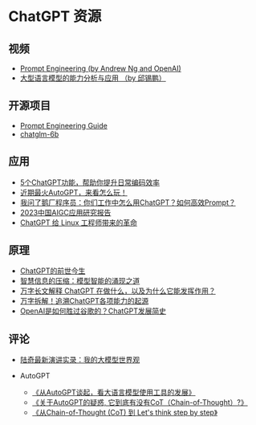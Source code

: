 # ChatGPT 资源

## 视频

- [Prompt Engineering (by Andrew Ng and OpenAI)][9]
- [大型语言模型的能力分析与应用 （by 邱锡鹏）][8]

## 开源项目

- [Prompt Engineering Guide][6]
- [chatglm-6b][5]

## 应用

- [5个ChatGPT功能，帮助你提升日常编码效率][14]
- [近期最火AutoGPT，来看怎么玩！][15]
- [我问了鹅厂程序员：你们工作中怎么用ChatGPT？如何高效Prompt？][16]
- [2023中国AIGC应用研究报告][17]
- [ChatGPT 给 Linux 工程师带来的革命][18]

## 原理

- [ChatGPT的前世今生][7]
- [智慧信息的压缩：模型智能的涌现之道][10]
- [万字长文解释 ChatGPT 在做什么，以及为什么它能发挥作用？][11]
- [万字拆解！追溯ChatGPT各项能力的起源][12]
- [OpenAI是如何胜过谷歌的？ChatGPT发展简史][13]

## 评论

- [陆奇最新演讲实录：我的大模型世界观][1]
- AutoGPT
  - [《从AutoGPT谈起，看大语言模型使用工具的发展》][2]
  - [《关于AutoGPT的疑惑, 它到底有没有CoT（Chain-of-Thought）?》][3]
  - [《从Chain-of-Thought (CoT) 到 Let's think step by step》][4]

  [1]: https://mp.weixin.qq.com/s/_ZvyxRpgIA4L4pqfcQtPTQ
  [2]: https://twitter-thread.com/t/1646638759256150017
  [3]: https://twitter-thread.com/t/1647383612931870720
  [4]: https://twitter-thread.com/t/1643241608606019585
  [5]: https://huggingface.co/THUDM/chatglm-6b
  [6]: https://www.promptingguide.ai/
  [7]: http://lipiji.com/slides/ChatGPT_ppf.pdf
  [8]: https://weibo.com/tv/show/1034:4872260922835000?from=old_pc_videoshow
  [9]: https://www.deeplearning.ai/short-courses/chatgpt-prompt-engineering-for-developers/
  [10]: https://mp.weixin.qq.com/s/hQmvltuMlClBonM6UJmtLg
  [11]: https://mp.weixin.qq.com/s/bBoLJsMPvFim-el8tIamYw
  [12]: https://mp.weixin.qq.com/s/2j1Nv83TKNpX9Fpmrde2lw
  [13]: https://mp.weixin.qq.com/s/LYmsMJ5c8EIgHo0GtBN9sw
  [14]: https://mp.weixin.qq.com/s?__biz=MzkyNjM3OTE1OQ==&mid=2247492567&idx=2&sn=b826f79e8370fe11dae392833ed0b8e5&exportkey=n_ChQIAhIQ4qwHLBgr5CnDSiGL4%2FBmSRKQAgIE97dBBAEAAAAAAP5rAOxhlhIAAAAOpnltbLcz9gKNyK89dVj0DBgSJPIUsWJx8jvvCwu91UcrB7pRwrd%2FE6HssJAjf61dHQ07EoIxTI0PZ%2Ftc4H9i%2BtqbZuI1Kmxl37ACqR%2FeV2Kj1mCOKjWJZgXf%2F2KWSm6apSDo%2FY3edvqgXTaWRxA%2B%2F%2FtvXgSdz12hv4uyvNq13B0xvZYDZ0nQtYtb%2Bkr7DJjMC8%2FIsOkdJuxqS9Qy5RprOf84Z1OqB13UExPya9XxeldLlodtELj2PF60Kr4xnGpzZcri45bJBeuvHRNYbNsv%2BRlYCWyVUGmZkOLUbSv%2Fqmvl9Ew04oy9%2FyPOcSQuXZep0llkocc5H9NI&acctmode=0&pass_ticket=brZVdOjVwYW6kZFr%2BIKJlYwfzDIZBe1rG0Z7wLl9MrDOL0EupVFRZbUdkp9rRuubnVbzu0T4u5OD0cvknJFIeA%3D%3D&wx_header=0
  [15]: https://mp.weixin.qq.com/s?__biz=MzI2NDU4OTExOQ==&mid=2247606719&idx=2&sn=0964aaeb7e494d93031f58fb4d264256&exportkey=n_ChQIAhIQ%2Bk%2BT5tdKyjeP%2FT5mcBVHQxKZAgIE97dBBAEAAAAAAK30Onqtm08AAAAOpnltbLcz9gKNyK89dVj0tSIX98lpVeQOnw3OFaoGd8VTIr3byeYB4%2FUiR5YBQ%2BlLztgj%2BpHyGhfsUIM9ILLthXrGTl2rvISzpThqQ4JQKXNM%2Fybhw5PmSDrtVfzW9ZrhWrsbTYsW2xKTlcHiwZDpS%2BmpJlCe%2FAio0nsO9lO0I0H41uu2xNZXZlRqldOUcTQKLIG8HlMaJeTD4Uf34FYOrzOTf%2FEHhSbT%2B7SC9H%2FaWeEnesMY6UmiepuDLnetNz9KTzJd4FNRLmnyRwZ0FPx7fQxH32TEQlFfKYn%2B%2F%2FqE2Oi0w667emjuyHaAYZU24Y%2FElIVJ36eCI3gTyj%2F0P4Z%2FIhM4&acctmode=0&pass_ticket=brZVdOjVwYW6kZFr%2BIKJlYwfzDIZBe1rG0Z7wLl9MrDhQpWVkzzcT%2FJICoCIv1%2FA2h5qqumz1xKRE9Pkp06U2A%3D%3D&wx_header=0
  [16]: https://mp.weixin.qq.com/s?__biz=MzI2NDU4OTExOQ==&mid=2247606201&idx=1&sn=1128f7548c67d6153582a08c0649f63a&chksm=eaa945e9dddeccff179f63fbe7349dab0597ec3f26452fe26c3a136ed47e9c653afd0d902cfb&scene=21#wechat_redirect
  [17]: https://mp.weixin.qq.com/s?__biz=MzkxMzIzMDQ0NQ==&mid=2247484305&idx=1&sn=ed1c1799729dc46e8ad3653a43d90713&exportkey=n_ChQIAhIQh1xtDgKU3lgRAa6NW1QwthKZAgIE97dBBAEAAAAAAO8%2FJOe5C0wAAAAOpnltbLcz9gKNyK89dVj0ModWxppjv3ibWR%2BIMdNg3UHw5CVqzHEovgTIiWF1PLa4H0aYSomuY4f51h9fCnwrVOr3vAdOXLeS24nVacY%2FdB4an%2B2KsnNolY3nLpHVERmDkpune6YKa1IdZmjyVkKJ4L0vLJklHBpLbmmXLQwT%2Fhl11MUbfUbRBwWnySsbCO0Z9I6YZuqaA4kLSSTE6EYwGsNJbyIW6WESlWPF5BrgUbeH1cfGt%2Fa7cMCMbpaJOoRu8niRUOoLbU6RJTx6rj78uX4LlEsKp%2FMjdBrTFRYzcn3ml00J%2BPVpr4hUX6oAcQwsEHnXp%2BBQmrSWDTcoX4nM7BTf&acctmode=0&pass_ticket=brZVdOjVwYW6kZFr%2BIKJlYwfzDIZBe1rG0Z7wLl9MrBKs9WNPkBDW33YDneKq4txOBVYehBP9oCbHMxCPLHffA%3D%3D&wx_header=0
  [18]: https://mp.weixin.qq.com/s?__biz=MjM5MjAwODM4MA==&mid=2650969784&idx=2&sn=e718ea4a9eba20be94e1278ac78cf7ff&exportkey=n_ChQIAhIQNd18f2DEkE3FbEsNRXWxzBKZAgIE97dBBAEAAAAAAJ4zDdtpE%2BYAAAAOpnltbLcz9gKNyK89dVj0NX1Jc6REGnWf75tuFEBo95VDFQAlGSK%2BofI6ldq9ybNQzrZ2CSw8QYDrqW%2BG0Q8rfbhVylTwYyJChFPN7sJIFaUw3U%2BzrUPtGdm%2FX%2FqX%2BzNLsSPSqtTOONUB3nEbQGseWtJqwlOQEWoDqaDErl%2BGD1vQnkCjJgvW6CYNgrMIBbUAuwgpmwPJimkVmNXIiPHlx7o98ZTnNS4aHpRspyUFNo2W36L7FiB10HozW%2FSGAO%2BUdY7IcsZVHKAHLT0OXkV%2B%2Fg7WKOSZPaLfb9xNzwQIs%2ByxoYDbqqv3BtMMAddQiscIo2gjz8d77rfdMu%2BgxD1B26iC&acctmode=0&pass_ticket=brZVdOjVwYW6kZFr%2BIKJlYwfzDIZBe1rG0Z7wLl9MrD4fcrrnpCSyZlyckouCC0PJjtsiIR4VFmJvCQTHWTT8Q%3D%3D&wx_header=0
